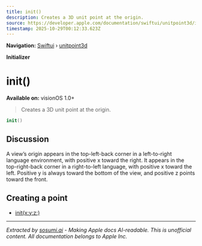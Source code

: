 ```yaml
---
title: init()
description: Creates a 3D unit point at the origin.
source: https://developer.apple.com/documentation/swiftui/unitpoint3d/init()
timestamp: 2025-10-29T00:12:33.623Z
---
```


**Navigation:** [Swiftui](/documentation/swiftui) › [unitpoint3d](/documentation/swiftui/unitpoint3d)

**Initializer**

# init()

**Available on:** visionOS 1.0+

> Creates a 3D unit point at the origin.

```swift
init()
```

## Discussion

A view’s origin appears in the top-left-back corner in a left-to-right language environment, with positive x toward the right. It appears in the top-right-back corner in a right-to-left language, with positive x toward the left. Positive y is always toward the bottom of the view, and positive z points toward the front.

## Creating a point

- [init(x:y:z:)](/documentation/swiftui/unitpoint3d/init(x:y:z:))

---

*Extracted by [sosumi.ai](https://sosumi.ai) - Making Apple docs AI-readable.*
*This is unofficial content. All documentation belongs to Apple Inc.*
